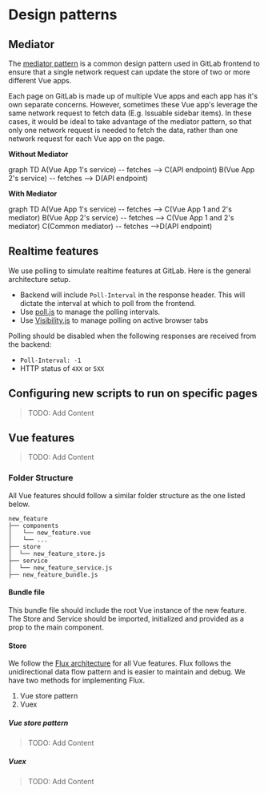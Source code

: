 # Design patterns

## Mediator

The [mediator pattern][mediator-pattern] is a common design pattern used in GitLab frontend to ensure that a single network request can update the store of two or more different Vue apps.

Each page on GitLab is made up of multiple Vue apps and each app has it's own separate concerns. However, sometimes these Vue app's leverage the same network request to fetch data (E.g. Issuable sidebar items). In these cases, it would be ideal to take advantage of the mediator pattern, so that only one network request is needed to fetch the data, rather than one network request for each Vue app on the page.

<script src="https://unpkg.com/mermaid@7.1.2/dist/mermaid.min.js"></script>
<script>mermaid.initialize({startOnLoad:true});</script>
**Without Mediator**
<div class="mermaid">
graph TD
    A(Vue App 1's service) -- fetches --> C(API endpoint)
    B(Vue App 2's service) -- fetches --> D(API endpoint)
</div>

**With Mediator**
<div class="mermaid">
graph TD
    A(Vue App 1's service) -- fetches --> C(Vue App 1 and 2's mediator)
    B(Vue App 2's service) -- fetches --> C(Vue App 1 and 2's mediator)
    C(Common mediator) -- fetches -->D(API endpoint)
</div>

## Realtime features

We use polling to simulate realtime features at GitLab. Here is the general architecture setup.

- Backend will include `Poll-Interval` in the response header. This will dictate the interval at which to poll from the frontend.
- Use [poll.js][poll-js] to manage the polling intervals.
- Use [Visibility.js][visibility-js] to manage polling on active browser tabs

Polling should be disabled when the following responses are received from the backend:
- `Poll-Interval: -1`
- HTTP status of `4XX` or `5XX`

## Configuring new scripts to run on specific pages

> TODO: Add Content

## Vue features

> TODO: Add Content

### Folder Structure

All Vue features should follow a similar folder structure as the one listed below.

```
new_feature
├── components
│   └── new_feature.vue
│   └── ...
├── store
│  └── new_feature_store.js
├── service
│  └── new_feature_service.js
├── new_feature_bundle.js
```

#### Bundle file

This bundle file should include the root Vue instance of the new feature. The Store and Service should be imported, initialized and provided as a prop to the main component.

#### Store

We follow the [Flux architecture][flux-architecture] for all Vue features. Flux follows the unidirectional data flow pattern and is easier to maintain and debug.
We have two methods for implementing Flux.

1. Vue store pattern
2. Vuex

##### Vue store pattern

> TODO: Add Content

##### Vuex

> TODO: Add Content

[mediator-pattern]: https://en.wikipedia.org/wiki/Mediator_pattern
[poll-js]: https://gitlab.com/gitlab-org/gitlab-ce/blob/master/app/assets/javascripts/lib/utils/poll.js
[visibility-js]: https://github.com/ai/visibilityjs
[flux-architecture]: https://facebook.github.io/flux
